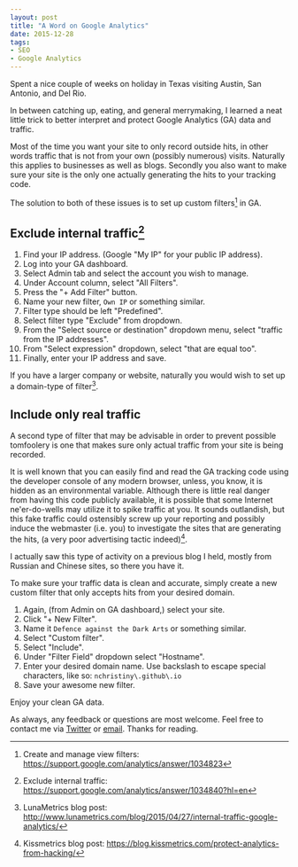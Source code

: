 ```yaml
---
layout: post
title: "A Word on Google Analytics"
date: 2015-12-28
tags: 
- SEO
- Google Analytics
---
```

Spent a nice couple of weeks on holiday in Texas visiting Austin, San Antonio, and Del Rio. 

In between catching up, eating, and general merrymaking, I learned a neat little trick to better interpret and protect Google Analytics (GA) data and traffic. 

Most of the time you want your site to only record outside hits, in other words traffic that is not from your own (possibly numerous) visits. Naturally this applies to businesses as well as blogs. Secondly you also want to make sure your site is the only one actually generating the hits to your tracking code.

The solution to both of these issues is to set up custom filters[^fn-ga_filter] in GA.

## Exclude internal traffic[^fn-ga_exclude]

1. Find your IP address. (Google "My IP" for your public IP address).
2. Log into your GA dashboard.
3. Select Admin tab and select the account you wish to manage.
4. Under Account column, select "All Filters".
5. Press the "+ Add Filter" button.
6. Name your new filter, `Own IP` or something similar.
7. Filter type should be left "Predefined". 
8. Select filter type "Exclude" from dropdown.
9. From the "Select source or destination" dropdown menu, select "traffic from the IP addresses".
10. From "Select expression" dropdown, select "that are equal too".
11. Finally, enter your IP address and save.

If you have a larger company or website, naturally you would wish to set up a domain-type of filter[^fn-ga_domain_filter].  

## Include only real traffic
A second type of filter that may be advisable in order to prevent possible tomfoolery is one that makes sure only actual traffic from your site is being recorded. 

It is well known that you can easily find and read the GA tracking code using the developer console of any modern browser, unless, you know, it is hidden as an environmental variable. Although there is little real danger from having this code publicly available, it is possible that some Internet ne'er-do-wells may utilize it to spike traffic at you. It sounds outlandish, but this fake traffic could ostensibly screw up your reporting and possibly induce the webmaster (i.e. you) to investigate the sites that are generating the hits, (a very poor advertising tactic indeed)[^fn-ga_protection]. 

I actually saw this type of activity on a previous blog I held, mostly from Russian and Chinese sites, so there you have it.

To make sure your traffic data is clean and accurate, simply create a new custom filter that only accepts hits from your desired domain. 

1. Again, (from Admin on GA dashboard,) select your site.
2. Click "+ New Filter".
3. Name it `Defence against the Dark Arts` or something similar.
4. Select "Custom filter".
5. Select "Include".
6. Under "Filter Field" dropdown select "Hostname".
7. Enter your desired domain name. Use backslash to escape special characters, like so: `nchristiny\.github\.io`
8. Save your awesome new filter.

Enjoy your clean GA data. 

As always, any feedback or questions are most welcome. Feel free to contact me via [Twitter](https://twitter.com/ChileanNick) or [email](mailto:nchristiny@gmail.com). Thanks for reading.

[^fn-ga_filter]: Create and manage view filters: https://support.google.com/analytics/answer/1034823

[^fn-ga_exclude]: Exclude internal traffic: https://support.google.com/analytics/answer/1034840?hl=en

[^fn-ga_domain_filter]: LunaMetrics blog post: http://www.lunametrics.com/blog/2015/04/27/internal-traffic-google-analytics/

[^fn-ga_protection]: Kissmetrics blog post: https://blog.kissmetrics.com/protect-analytics-from-hacking/
